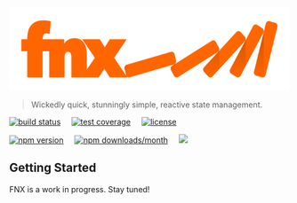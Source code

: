

<img src="logo/logo.png" alt="logo" height="150"/>

> Wickedly quick, stunningly simple, reactive state management.

[![build status](https://img.shields.io/travis/fnxjs/fnx/master.svg?style=flat)](https://travis-ci.org/fnxjs/fnx)
&nbsp;&nbsp;&nbsp;
[![test coverage](https://img.shields.io/coveralls/fnxjs/fnx/master.svg?style=flat)](https://coveralls.io/github/fnxjs/fnx?branch=master)
&nbsp;&nbsp;&nbsp;
[![license](https://img.shields.io/github/license/fnxjs/fnx.svg?style=flat)](https://en.wikipedia.org/wiki/MIT_License)

[![npm version](https://img.shields.io/npm/v/fnx.svg?style=flat)](https://www.npmjs.com/package/fnx)
&nbsp;&nbsp;&nbsp;
[![npm downloads/month](https://img.shields.io/npm/dm/fnx.svg?style=flat)](https://www.npmjs.com/package/fnx)
&nbsp;&nbsp;&nbsp;
<a href="https://github.com/fnxjs/fnx"><img src="https://img.shields.io/github/stars/fnxjs/fnx.svg?style=social&label=Stars"/></a>

## Getting Started

FNX is a work in progress. Stay tuned!
